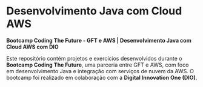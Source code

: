 # **Desenvolvimento Java com Cloud AWS**  
**Bootcamp Coding The Future - GFT e AWS | Desenvolvimento Java com Cloud AWS com DIO**  

Este repositório contém projetos e exercícios desenvolvidos durante o **Bootcamp Coding The Future**, uma parceria entre GFT e AWS, com foco em desenvolvimento Java e integração com serviços de nuvem da AWS. O bootcamp foi realizado em colaboração com a **Digital Innovation One (DIO)**. 
